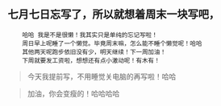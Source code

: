 ## 七月七日忘写了，所以就想着周末一块写吧，

		哈哈 我是不是很懒！我其实只是单纯的忘记写啦！
		周日早上呢睡了一个懒觉。毕竟周末嘛，怎么能不睡个懒觉呢！哈哈
		其他两天呢跑步依旧没有少，明天继续！下一周加油！
		下周就要发工资啦，想想还有点小激动呢！有木有！

> 今天我提前写，不用睡觉关电脑的再写啦！哈哈  

> 加油，你会变瘦的！哈哈哈哈
